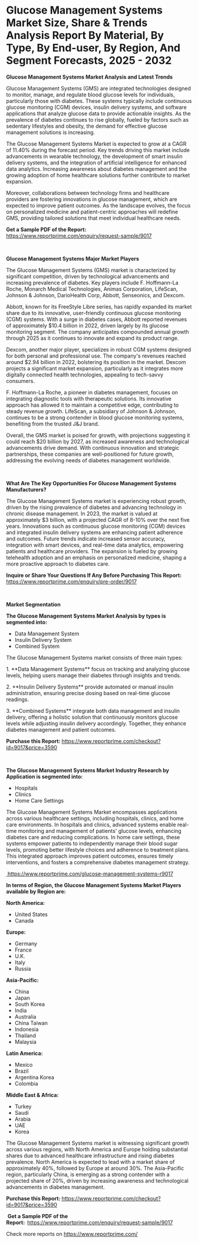 <p><h1>Glucose Management Systems Market Size, Share & Trends Analysis Report By Material, By Type, By End-user, By Region, And Segment Forecasts, 2025 - 2032</h1></p><p><strong>Glucose Management Systems Market Analysis and Latest Trends</strong></p>
<p><p>Glucose Management Systems (GMS) are integrated technologies designed to monitor, manage, and regulate blood glucose levels for individuals, particularly those with diabetes. These systems typically include continuous glucose monitoring (CGM) devices, insulin delivery systems, and software applications that analyze glucose data to provide actionable insights. As the prevalence of diabetes continues to rise globally, fueled by factors such as sedentary lifestyles and obesity, the demand for effective glucose management solutions is increasing.</p><p>The Glucose Management Systems Market is expected to grow at a CAGR of 11.40% during the forecast period. Key trends driving this market include advancements in wearable technology, the development of smart insulin delivery systems, and the integration of artificial intelligence for enhanced data analytics. Increasing awareness about diabetes management and the growing adoption of home healthcare solutions further contribute to market expansion. </p><p>Moreover, collaborations between technology firms and healthcare providers are fostering innovations in glucose management, which are expected to improve patient outcomes. As the landscape evolves, the focus on personalized medicine and patient-centric approaches will redefine GMS, providing tailored solutions that meet individual healthcare needs.</p></p>
<p><strong>Get a Sample PDF of the Report:&nbsp;</strong> <a href="https://www.reportprime.com/enquiry/request-sample/9017?utm_campaign=2186&utm_medium=2&utm_source=Github&utm_content=ia&utm_term=20032025&utm_id=glucose-management-systems">https://www.reportprime.com/enquiry/request-sample/9017</a></p>
<p>&nbsp;</p>
<p><strong>Glucose Management Systems Major Market Players</strong></p>
<p><p>The Glucose Management Systems (GMS) market is characterized by significant competition, driven by technological advancements and increasing prevalence of diabetes. Key players include F. Hoffmann-La Roche, Monarch Medical Technologies, Animas Corporation, LifeScan, Johnson & Johnson, DarioHealth Corp, Abbott, Senseonics, and Dexcom.</p><p>Abbott, known for its FreeStyle Libre series, has rapidly expanded its market share due to its innovative, user-friendly continuous glucose monitoring (CGM) systems. With a surge in diabetes cases, Abbott reported revenues of approximately $10.4 billion in 2022, driven largely by its glucose monitoring segment. The company anticipates compounded annual growth through 2025 as it continues to innovate and expand its product range.</p><p>Dexcom, another major player, specializes in robust CGM systems designed for both personal and professional use. The company's revenues reached around $2.94 billion in 2022, bolstering its position in the market. Dexcom projects a significant market expansion, particularly as it integrates more digitally connected health technologies, appealing to tech-savvy consumers.</p><p>F. Hoffmann-La Roche, a pioneer in diabetes management, focuses on integrating diagnostic tools with therapeutic solutions. Its innovative approach has allowed it to maintain a competitive edge, contributing to steady revenue growth. LifeScan, a subsidiary of Johnson & Johnson, continues to be a strong contender in blood glucose monitoring systems, benefiting from the trusted J&J brand.</p><p>Overall, the GMS market is poised for growth, with projections suggesting it could reach $20 billion by 2027, as increased awareness and technological advancements drive demand. With continuous innovation and strategic partnerships, these companies are well-positioned for future growth, addressing the evolving needs of diabetes management worldwide.</p></p>
<p>&nbsp;</p>
<p><strong>What Are The Key Opportunities For Glucose Management Systems Manufacturers?</strong></p>
<p><p>The Glucose Management Systems market is experiencing robust growth, driven by the rising prevalence of diabetes and advancing technology in chronic disease management. In 2023, the market is valued at approximately $3 billion, with a projected CAGR of 8-10% over the next five years. Innovations such as continuous glucose monitoring (CGM) devices and integrated insulin delivery systems are enhancing patient adherence and outcomes. Future trends indicate increased sensor accuracy, integration with smart devices, and real-time data analytics, empowering patients and healthcare providers. The expansion is fueled by growing telehealth adoption and an emphasis on personalized medicine, shaping a more proactive approach to diabetes care.</p></p>
<p><strong>Inquire or Share Your Questions If Any Before Purchasing This Report:</strong> <a href="https://www.reportprime.com/enquiry/pre-order/9017?utm_campaign=2186&utm_medium=2&utm_source=Github&utm_content=ia&utm_term=20032025&utm_id=glucose-management-systems">https://www.reportprime.com/enquiry/pre-order/9017</a></p>
<p>&nbsp;</p>
<p><strong>Market Segmentation</strong></p>
<p><strong>The Glucose Management Systems Market Analysis by types is segmented into:</strong></p>
<p><ul><li>Data Management System</li><li>Insulin Delivery System</li><li>Combined System</li></ul></p>
<p><p>The Glucose Management Systems market consists of three main types: </p><p>1. **Data Management Systems** focus on tracking and analyzing glucose levels, helping users manage their diabetes through insights and trends. </p><p>2. **Insulin Delivery Systems** provide automated or manual insulin administration, ensuring precise dosing based on real-time glucose readings.</p><p>3. **Combined Systems** integrate both data management and insulin delivery, offering a holistic solution that continuously monitors glucose levels while adjusting insulin delivery accordingly. Together, they enhance diabetes management and patient outcomes.</p></p>
<p><strong>Purchase this Report:&nbsp;</strong><a href="https://www.reportprime.com/checkout?id=9017&price=3590&utm_campaign=2186&utm_medium=2&utm_source=Github&utm_content=ia&utm_term=20032025&utm_id=glucose-management-systems">https://www.reportprime.com/checkout?id=9017&price=3590</a></p>
<p>&nbsp;</p>
<p><strong>The Glucose Management Systems Market Industry Research by Application is segmented into:</strong></p>
<p><ul><li>Hospitals</li><li>Clinics</li><li>Home Care Settings</li></ul></p>
<p><p>The Glucose Management Systems Market encompasses applications across various healthcare settings, including hospitals, clinics, and home care environments. In hospitals and clinics, advanced systems enable real-time monitoring and management of patients' glucose levels, enhancing diabetes care and reducing complications. In home care settings, these systems empower patients to independently manage their blood sugar levels, promoting better lifestyle choices and adherence to treatment plans. This integrated approach improves patient outcomes, ensures timely interventions, and fosters a comprehensive diabetes management strategy.</p></p>
<p><a href="https://www.reportprime.com/glucose-management-systems-r9017?utm_campaign=2186&utm_medium=2&utm_source=Github&utm_content=ia&utm_term=20032025&utm_id=glucose-management-systems">&nbsp;https://www.reportprime.com/glucose-management-systems-r9017</a></p>
<p><strong>In terms of Region, the Glucose Management Systems Market Players available by Region are:</strong></p>
<p>
    <p> <strong> North America: </strong>
        <ul>
            <li>United States</li>
            <li>Canada</li>
        </ul>
        </p> 
    <p> <strong> Europe: </strong>
        <ul>
            <li>Germany</li>
            <li>France</li>
            <li>U.K.</li>
            <li>Italy</li>
            <li>Russia</li>
        </ul>
        </p> 
    <p> <strong> Asia-Pacific: </strong>
        <ul>
            <li>China</li>
            <li>Japan</li>
            <li>South Korea</li>
            <li>India</li>
            <li>Australia</li>
            <li>China Taiwan</li>
            <li>Indonesia</li>
            <li>Thailand</li>
            <li>Malaysia</li>
        </ul>
        </p> 
    <p> <strong> Latin America: </strong>
        <ul>
            <li>Mexico</li>
            <li>Brazil</li>
            <li>Argentina Korea</li>
            <li>Colombia</li>
        </ul>
        </p> 
    <p> <strong> Middle East & Africa: </strong>
        <ul>
            <li>Turkey</li>
            <li>Saudi</li>
            <li>Arabia</li>
            <li>UAE</li>
            <li>Korea</li>
        </ul>
    </p>
    </p>
<p><p>The Glucose Management Systems market is witnessing significant growth across various regions, with North America and Europe holding substantial shares due to advanced healthcare infrastructure and rising diabetes prevalence. North America is expected to lead with a market share of approximately 40%, followed by Europe at around 30%. The Asia-Pacific region, particularly China, is emerging as a strong contender with a projected share of 20%, driven by increasing awareness and technological advancements in diabetes management.</p></p>
<p><strong>Purchase this Report: </strong><a href="https://www.reportprime.com/checkout?id=9017&price=3590&utm_campaign=2186&utm_medium=2&utm_source=Github&utm_content=ia&utm_term=20032025&utm_id=glucose-management-systems">https://www.reportprime.com/checkout?id=9017&price=3590</a></p>
<p>&nbsp;<strong>Get a Sample PDF of the Report:&nbsp;&nbsp;</strong><a href="https://www.reportprime.com/enquiry/request-sample/9017?utm_campaign=2186&utm_medium=2&utm_source=Github&utm_content=ia&utm_term=20032025&utm_id=glucose-management-systems">https://www.reportprime.com/enquiry/request-sample/9017</a></p>
<p><strong></strong></p>
<p>Check more reports on <a href="https://www.reportprime.com/?utm_campaign=2186&utm_medium=2&utm_source=Github&utm_content=ia&utm_term=20032025&utm_id=glucose-management-systems">https://www.reportprime.com/</a></p>
